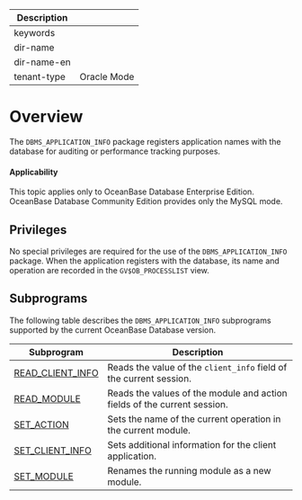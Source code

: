 | Description   |                 |
|---------------|-----------------|
| keywords      |                 |
| dir-name      |                 |
| dir-name-en   |                 |
| tenant-type   | Oracle Mode     |

# Overview

The `DBMS_APPLICATION_INFO` package registers application names with the database for auditing or performance tracking purposes.

  <main id="notice" >
    <h4>Applicability</h4>
    <p>This topic applies only to OceanBase Database Enterprise Edition. OceanBase Database Community Edition provides only the MySQL mode. </p>
  </main>

## Privileges


No special privileges are required for the use of the `DBMS_APPLICATION_INFO` package. When the application registers with the database, its name and operation are recorded in the `GV$OB_PROCESSLIST` view.

## Subprograms


The following table describes the `DBMS_APPLICATION_INFO` subprograms supported by the current OceanBase Database version.


| Subprogram | Description |
|---------------|---------------|
| [READ_CLIENT_INFO](../1900.dbms-application-info-oracle/200.read-client-info-oracle.md) | Reads the value of the `client_info` field of the current session.  |
| [READ_MODULE](../1900.dbms-application-info-oracle/300.read-module-oracle.md) | Reads the values of the module and action fields of the current session.  |
| [SET_ACTION](../1900.dbms-application-info-oracle/400.set-action-oracle.md) | Sets the name of the current operation in the current module.  |
| [SET_CLIENT_INFO](../1900.dbms-application-info-oracle/500.set-client-info-oracle.md) | Sets additional information for the client application.  |
| [SET_MODULE](../1900.dbms-application-info-oracle/600.set-module-oracle.md) | Renames the running module as a new module.  |
